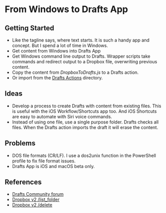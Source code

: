 # From Windows to Drafts App

## Getting Started

* Like the tagline says, where text starts. It is such a handy app and concept. But I spend a lot of time in Windows.
* Get content from Windows into Drafts App
* Get Windows command line output to Drafts. Wrapper scripts take commands and redirect output to a Dropbox file, overwriting previous content.
* Copy the content from _DropboxToDrafts.js_ to a Drafts action.
* Or import from the [Drafts Actions](https://actions.getdrafts.com/a/1Qq) directory.

## Ideas

* Develop a process to create Drafts with content from existing files.  This is useful with the iOS Workflow/Shortcuts app too.  And iOS Shortcuts are easy to automate with Siri voice commands.
* Instead of using one file, use a single purpose folder. Drafts checks all files. When the Drafts action imports the draft it will erase the content.

## Problems

* DOS file formats (CR/LF). I use a dos2unix function in the PowerShell profile to fix file format issues.
* Drafts App is iOS and macOS beta only.

## References

* [Drafts Community forum](https://forums.getdrafts.com/t/examples-of-use-of-new-dropbox-integration/2572)
* [Dropbox v2 /list_folder](https://www.dropbox.com/developers/documentation/http/documentation#files-list_folder)
* [Dropbox v2 /delete](https://www.dropbox.com/developers/documentation/http/documentation#files-delete)
